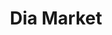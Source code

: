 ---
title: "Dia Market"
url: /ciudad-autonoma-de-buenos-aires/dia-market-crisologo-larralde/
shop: Supermarkt
---